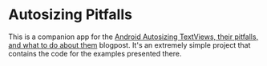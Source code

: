 # Autosizing Pitfalls

This is a companion app for the [Android Autosizing TextViews, their pitfalls, and what to do about them](https://proandroiddev.com/android-autosizing-textviews-their-pitfalls-and-what-to-do-about-them-eeb8958fa3db) blogpost. It's an extremely simple project that contains the code for the examples presented there.

